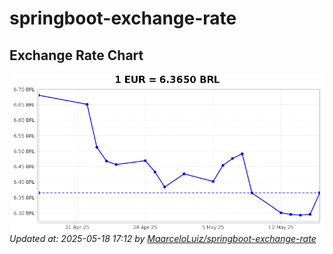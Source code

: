 # springboot-exchange-rate

<!-- EXCHANGE-RATE-START -->
## Exchange Rate Chart

![Exchange Rate Chart](charts/chart.png)*Updated at: 2025-05-18 17:12 by [MaarceloLuiz/springboot-exchange-rate](https://github.com/MaarceloLuiz/springboot-exchange-rate)*


<!-- EXCHANGE-RATE-END -->